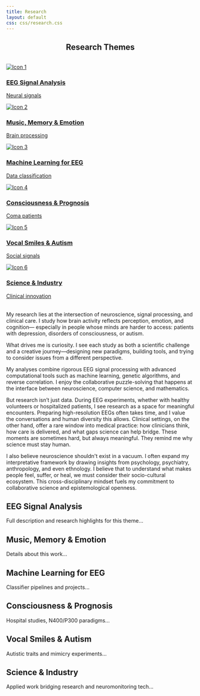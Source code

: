 ```yaml
---
title: Research
layout: default
css: css/research.css
---
```


<h2 style="text-align: center; margin-bottom: 2rem;">Research Themes</h2>
<section class="research-intro">
  <div class="research-grid">
    <a href="#theme1" class="research-card">
      <img src="/images/icons/brainwave.svg" alt="Icon 1" />
      <h3>EEG Signal Analysis</h3>
      <p>Neural signals</p>
    </a>
    <a href="#theme2" class="research-card">
      <img src="/images/icons/music.svg" alt="Icon 2" />
      <h3>Music, Memory & Emotion</h3>
      <p>Brain processing</p>
    </a>
    <a href="#theme3" class="research-card">
      <img src="/images/icons/ml.svg" alt="Icon 3" />
      <h3>Machine Learning for EEG</h3>
      <p>Data classification</p>
    </a>
    <a href="#theme4" class="research-card">
      <img src="/images/icons/brain-heart.svg" alt="Icon 4" />
      <h3>Consciousness & Prognosis</h3>
      <p>Coma patients</p>
    </a>
    <a href="#theme5" class="research-card">
      <img src="/images/icons/smile.svg" alt="Icon 5" />
      <h3>Vocal Smiles & Autism</h3>
      <p>Social signals</p>
    </a>
    <a href="#theme6" class="research-card">
      <img src="/images/icons/industry.svg" alt="Icon 6" />
      <h3>Science & Industry</h3>
      <p>Clinical innovation</p>
    </a>
  </div>

  <p style="margin-top: 2rem;">My research lies at the intersection of neuroscience, signal processing, and clinical care. I study how brain activity reflects perception, emotion, and cognition— especially in people whose minds are harder to access: patients with depression, disorders of consciousness, or autism.</p>
  <p>What drives me is curiosity. I see each study as both a scientific challenge and a creative journey—designing new paradigms, building tools, and trying to consider issues from a different perspective.</p>
  <p>My analyses combine rigorous EEG signal processing with advanced computational tools such as machine learning, genetic algorithms, and reverse correlation. I enjoy the collaborative puzzle-solving that happens at the interface between neuroscience, computer science, and mathematics.</p>
  <p>But research isn’t just data. During EEG experiments, whether with healthy volunteers or hospitalized patients, I see research as a space for meaningful encounters. Preparing high-resolution EEGs often takes time, and I value the conversations and human diversity this allows. Clinical settings, on the other hand, offer a rare window into medical practice: how clinicians think, how care is delivered, and what gaps science can help bridge. These moments are sometimes hard, but always meaningful. They remind me why science must stay human.</p>
  <p>I also believe neuroscience shouldn't exist in a vacuum. I often expand my interpretative framework by drawing insights from psychology, psychiatry, anthropology, and even ethnology. I believe that to understand what makes people feel, suffer, or heal, we must consider their socio-cultural ecosystem. This cross-disciplinary mindset fuels my commitment to collaborative science and epistemological openness.</p>
</section>

<!-- Detailed Sections -->
<section id="theme1" class="research-detail">
  <h2>EEG Signal Analysis</h2>
  <p>Full description and research highlights for this theme...</p>
</section>
<section id="theme2" class="research-detail">
  <h2>Music, Memory & Emotion</h2>
  <p>Details about this work...</p>
</section>
<section id="theme3" class="research-detail">
  <h2>Machine Learning for EEG</h2>
  <p>Classifier pipelines and projects...</p>
</section>
<section id="theme4" class="research-detail">
  <h2>Consciousness & Prognosis</h2>
  <p>Hospital studies, N400/P300 paradigms...</p>
</section>
<section id="theme5" class="research-detail">
  <h2>Vocal Smiles & Autism</h2>
  <p>Autistic traits and mimicry experiments...</p>
</section>
<section id="theme6" class="research-detail">
  <h2>Science & Industry</h2>
  <p>Applied work bridging research and neuromonitoring tech...</p>
</section>


